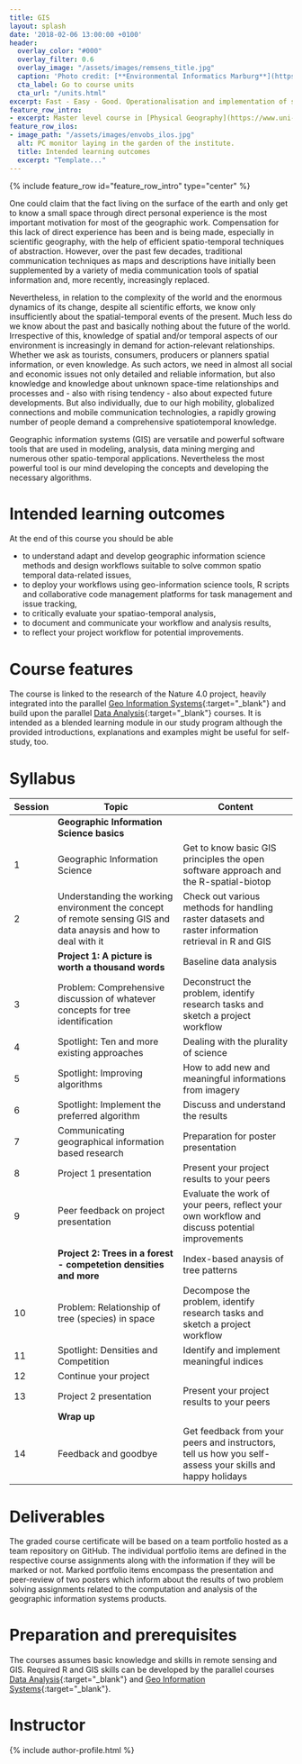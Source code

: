 ```yaml
---
title: GIS
layout: splash
date: '2018-02-06 13:00:00 +0100'
header:
  overlay_color: "#000"
  overlay_filter: 0.6
  overlay_image: "/assets/images/remsens_title.jpg"
  caption: 'Photo credit: [**Environmental Informatics Marburg**](https://www.flickr.com/environmentalinformatics-marburg/)'
  cta_label: Go to course units
  cta_url: "/units.html"
excerpt: Fast - Easy - Good. Operationalisation and implementation of spatial analysis workflows.
feature_row_intro:
- excerpt: Master level course in [Physical Geography](https://www.uni-marburg.de/fb19/studium/studiengaenge/msc-phygeo) at Marburg University
feature_row_ilos:
- image_path: "/assets/images/envobs_ilos.jpg"
  alt: PC monitor laying in the garden of the institute.
  title: Intended learning outcomes
  excerpt: "Template..."
---
```


{% include feature_row id="feature_row_intro" type="center" %}

One could claim that the fact living on the surface of the earth and only get to know a small space through direct personal experience is the most important motivation for most of the geographic work. Compensation for this lack of direct experience has been and is being made, especially in scientific geography, with the help of efficient spatio-temporal techniques of abstraction. However, over the past few decades, traditional communication techniques as maps and descriptions have initially been supplemented by a variety of media communication tools of spatial information and, more recently, increasingly replaced.

Nevertheless, in relation to the complexity of the world and the enormous dynamics of its change, despite all scientific efforts, we know only insufficiently about the spatial-temporal events of the present. Much less do we know about the past and basically nothing about the future of the world.
Irrespective of this, knowledge of spatial and/or temporal aspects of our environment is increasingly in demand for action-relevant relationships. Whether we ask as tourists, consumers, producers or planners spatial information, or even knowledge. As such actors, we need in almost all social and economic issues not only detailed and reliable information, but also knowledge and knowledge about unknown space-time relationships and processes and - also with rising tendency - also about expected future developments. But also individually, due to our high mobility, globalized connections and mobile communication technologies, a rapidly growing number of people demand a comprehensive spatiotemporal knowledge.

Geographic information systems (GIS) are versatile and powerful software tools that are used in modeling, analysis, data mining merging and numerous other spatio-temporal applications. Nevertheless the most powerful tool is our mind developing the concepts and developing the necessary algorithms.

# Intended learning outcomes
At the end of this course you should be able

* to understand adapt and develop geographic information science methods and design workflows suitable to solve common spatio temporal data-related issues,
* to deploy your workflows using geo-information science tools, R scripts and collaborative code management platforms for task management and issue tracking, 
* to critically evaluate your spatiao-temporal analysis,
* to document and communicate your workflow and analysis results,
* to reflect your project workflow for potential improvements.



# Course features

The course is linked to the research of the Nature 4.0 project, heavily integrated into the parallel [Geo Information Systems](https://oer.uni-marburg.de/goto.php?target=crs_327&client_id=mriliasmooc){:target="_blank"} and build upon the parallel [Data Analysis](https://oer.uni-marburg.de/goto.php?target=crs_326&client_id=mriliasmooc){:target="_blank"} courses. It is intended as a blended learning module in our study program although the provided introductions, explanations and examples might be useful for self-study, too.



# Syllabus

| Session | Topic | Content |
|-------|--------|---------|
|| **Geographic Information Science basics** ||
| 1 | Geographic Information Science | Get to know basic GIS principles the open software approach and the R-spatial-biotop|
| 2 | Understanding the working environment the concept of remote sensing GIS and data anaysis and how to deal with it | Check out various methods for handling raster datasets and raster information retrieval in R and GIS |
|| **Project 1: A picture is worth a thousand words** | Baseline data analysis |
| 3 | Problem: Comprehensive discussion of whatever concepts for tree identification | Deconstruct the problem, identify research tasks and sketch a project workflow |
| 4 | Spotlight: Ten and more existing approaches | Dealing with the plurality of science | 
| 5 | Spotlight: Improving algorithms | How to add new and meaningful informations from imagery | 
| 6 | Spotlight: Implement the preferred algorithm | Discuss and understand the results | 
| 7 | Communicating geographical information based research | Preparation for poster presentation |
| 8 | Project 1 presentation | Present your project results to your peers |
| 9 | Peer feedback on project presentation | Evaluate the work of your peers, reflect your own workflow and discuss potential improvements |
|| **Project 2: Trees in a forest - competetion densities and more** | Index-based anaysis of tree patterns |
| 10 | Problem: Relationship of tree (species) in space | Decompose the problem, identify research tasks and sketch a project workflow |
| 11 | Spotlight: Densities and Competition | Identify and implement meaningful indices |
| 12 | Continue your project ||
| 13 | Project 2 presentation | Present your project results to your peers |
|| **Wrap up** ||
| 14 | Feedback and goodbye | Get feedback from your peers and instructors, tell us how you self-assess your skills and happy holidays |


# Deliverables

The graded course certificate will be based on a team portfolio hosted as a team repository on GitHub. The individual portfolio items are defined in the respective course assignments along with the information if they will be marked or not. Marked portfolio items encompass the presentation and peer-review of two posters which inform about the results of two problem solving assignments related to the computation and analysis of the geographic information systems products.


# Preparation and prerequisites

The courses assumes basic knowledge and skills in remote sensing and GIS. Required R and GIS skills can be developed by the parallel courses [Data Analysis](https://oer.uni-marburg.de/goto.php?target=crs_326&client_id=mriliasmooc){:target="_blank"} and [Geo Information Systems](https://oer.uni-marburg.de/goto.php?target=crs_327&client_id=mriliasmooc){:target="_blank"}.



# Instructor
{% include author-profile.html %}
